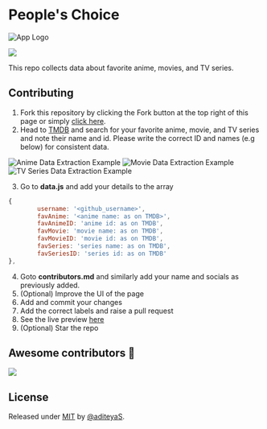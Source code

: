 # People's Choice

![App Logo](https://github.com/aditeyaS/peoples-choice/blob/main/assets/favicon.png)

<a href="https://aditeyas.github.io/peoples-choice/" aria-label="See Current Stats"><img src="https://img.shields.io/badge/see_current_stats-green?style=for-the-badge"/>
</a>

This repo collects data about favorite anime, movies, and TV series.

## Contributing

1. Fork this repository by clicking the Fork button at the top right of this page or simply [click here](https://github.com/aditeyaS/peoples-choice/fork).
2. Head to [TMDB](https://www.themoviedb.org/) and search for your favorite anime, movie, and TV series and note their name and id. Please write the correct ID and names (e.g below) for consistent data.

![Anime Data Extraction Example](https://github.com/aditeyaS/peoples-choice/blob/main/assets/anime.png)
![Movie Data Extraction Example](https://github.com/aditeyaS/peoples-choice/blob/main/assets/movie.png)
![TV Series Data Extraction Example](https://github.com/aditeyaS/peoples-choice/blob/main/assets/tv-series.png)

3. Go to **data.js** and add your details to the array
```javascript
{
        username: '<github_username>',
        favAnime: '<anime name: as on TMDB>',
        favAnimeID: 'anime id: as on TMDB',
        favMovie: 'movie name: as on TMDB',
        favMovieID: 'movie id: as on TMDB',
        favSeries: 'series name: as on TMDB',
        favSeriesID: 'series id: as on TMDB'
},
```
4. Goto **contributors.md** and similarly add your name and socials as previously added.
5. (Optional) Improve the UI of the page
6. Add and commit your changes
7. Add the correct labels and raise a pull request
8. See the live preview [here](https://aditeyas.github.io/peoples-choice/)
8. (Optional) Star the repo

## Awesome contributors 🤩
<a href="https://github.com/aditeyas/peoples-choice/graphs/contributors">
  <img src="https://contributors-img.web.app/image?repo=aditeyaS/peoples-choice" />
</a>

## License

Released under [MIT](/LICENSE) by [@aditeyaS](https://github.com/aditeyaS).